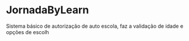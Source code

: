 # JornadaByLearn
Sistema básico de autorização de auto escola, faz a validação de idade e opções de escolh

